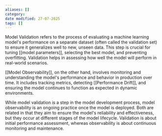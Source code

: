 ```yaml
---
aliases: []
category:
date modified: 27-07-2025
tags: []
---
```

Model Validation refers to the process of evaluating a machine learning model's performance on a separate dataset (often called the validation set) to ensure it generalizes well to new, unseen data. This step is crucial for tuning [[model parameters]], selecting the best model, and preventing overfitting. Validation helps in assessing how well the model will perform in real-world scenarios.

[[Model Observability]], on the other hand, involves monitoring and understanding the model's performance and behavior in production over time. It includes tracking metrics, detecting [[Performance Drift]], and ensuring the model continues to function as expected in dynamic environments.

While model validation is a step in the model development process, model observability is an ongoing practice once the model is deployed. Both are related in that they aim to ensure the model's reliability and effectiveness, but they occur at different stages of the model lifecycle. Validation is about initial performance assessment, whereas observability is about continuous monitoring and maintenance.